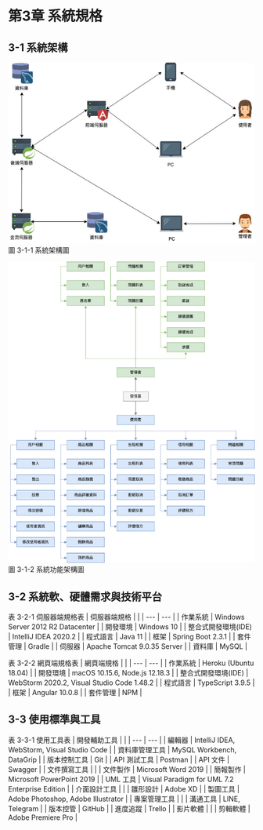 # 第3章 系統規格

## 3-1 系統架構
![圖 3-1-1 系統架構圖](./images/CH3/圖3-1-1系統架構圖.jpg)
<br>
圖 3-1-1 系統架構圖

![圖 3-1-2 系統功能架構圖](./images/CH3/圖3-1-2系統功能架構圖.jpg)
<br>
圖 3-1-2 系統功能架構圖

## 3-2 系統軟、硬體需求與技術平台
表 3-2-1 伺服器端規格表
| 伺服器端規格 |  |
| --- | --- |
| 作業系統 | Windows Server 2012 R2 Datacenter |
| 開發環境 | Windows 10 |
| 整合式開發環境(IDE) | IntelliJ IDEA 2020.2 |
| 程式語言 | Java 11 |
| 框架 | Spring Boot 2.3.1 |
| 套件管理 | Gradle |
| 伺服器 | Apache Tomcat 9.0.35 Server |
| 資料庫 | MySQL |

表 3-2-2 網頁端規格表
| 網頁端規格 |  |
| --- | --- |
| 作業系統 | Heroku (Ubuntu 18.04) |
| 開發環境 | macOS 10.15.6, Node.js 12.18.3 |
| 整合式開發環境(IDE) | WebStorm 2020.2, Visual Studio Code 1.48.2 |
| 程式語言 | TypeScript 3.9.5 |
| 框架 | Angular 10.0.8 |
| 套件管理 | NPM |

## 3-3 使用標準與工具
表 3-3-1 使用工具表
| 開發輔助工具 |  |
| --- | --- |
| 編輯器 | IntelliJ IDEA, WebStorm, Visual Studio Code |
| 資料庫管理工具 | MySQL Workbench, DataGrip |
| 版本控制工具 | Git |
| API 測試工具 | Postman |
| API 文件 | Swagger |
| 文件撰寫工具 |  |
| 文件製作 | Microsoft Word 2019 |
| 簡報製作 | Microsoft PowerPoint 2019 |
| UML 工具 | Visual Paradigm for UML 7.2 Enterprise Edition |
| 介面設計工具 |  |
| 雛形設計 | Adobe XD |
| 製圖工具 | Adobe Photoshop, Adobe Illustrator |
| 專案管理工具 |  |
| 溝通工具 | LINE, Telegram |
| 版本控管 | GitHub |
| 進度追蹤 | Trello |
| 影片軟體 |  |
| 剪輯軟體 | Adobe Premiere Pro |